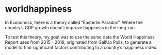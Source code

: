 # worldhappiness

In Economics, there is a theory called “Easterlin Paradox”. Where the country’s GDP growth doesn’t improve happiness in the long-run.

To test this theory, my goal was to use the same data the World Happiness Report uses from 2015 - 2019, originated from GallUp Polls, to generate a model to find significant factors contributing to a country’s happiness index.
